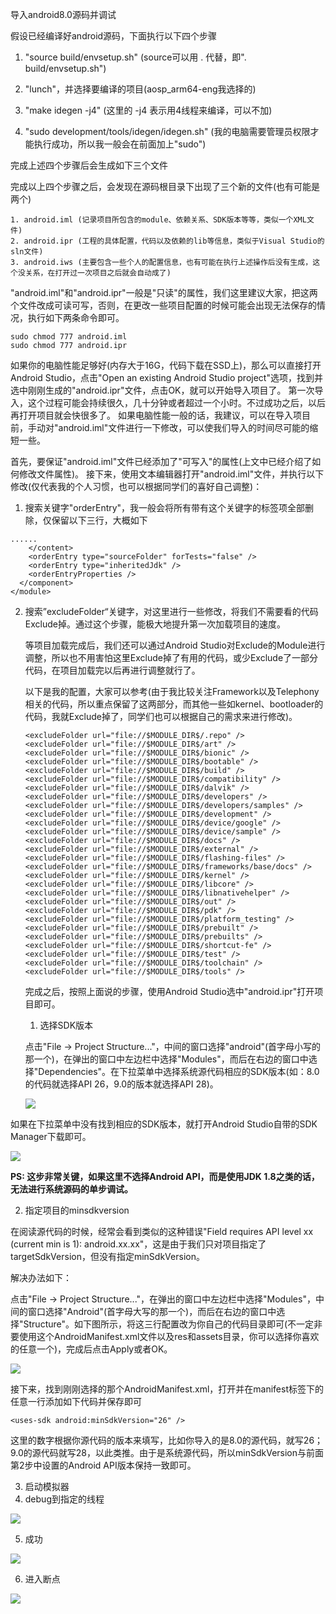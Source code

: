 导入android8.0源码并调试

假设已经编译好android源码，下面执行以下四个步骤

1. "source build/envsetup.sh" (source可以用 . 代替，即". build/envsetup.sh")

2. "lunch"，并选择要编译的项目(aosp_arm64-eng我选择的)

3. "make idegen -j4" (这里的 -j4 表示用4线程来编译，可以不加)

4. "sudo development/tools/idegen/idegen.sh" (我的电脑需要管理员权限才能执行成功，所以我一般会在前面加上"sudo")

完成上述四个步骤后会生成如下三个文件

完成以上四个步骤之后，会发现在源码根目录下出现了三个新的文件(也有可能是两个)

    1. android.iml (记录项目所包含的module、依赖关系、SDK版本等等，类似一个XML文件)
    2. android.ipr (工程的具体配置，代码以及依赖的lib等信息，类似于Visual Studio的sln文件)
    3. android.iws (主要包含一些个人的配置信息，也有可能在执行上述操作后没有生成，这个没关系，在打开过一次项目之后就会自动成了)
 "android.iml"和"android.ipr"一般是"只读"的属性，我们这里建议大家，把这两个文件改成可读可写，否则，在更改一些项目配置的时候可能会出现无法保存的情况，执行如下两条命令即可。

```
sudo chmod 777 android.iml
sudo chmod 777 android.ipr
```

如果你的电脑性能足够好(内存大于16G，代码下载在SSD上)，那么可以直接打开Android Studio，点击"Open an existing Android Studio project"选项，找到并选中刚刚生成的"android.ipr"文件，点击OK，就可以开始导入项目了。 第一次导入，这个过程可能会持续很久，几十分钟或者超过一个小时。不过成功之后，以后再打开项目就会快很多了。
 如果电脑性能一般的话，我建议，可以在导入项目前，手动对"android.iml"文件进行一下修改，可以使我们导入的时间尽可能的缩短一些。

首先，要保证"android.iml"文件已经添加了"可写入"的属性(上文中已经介绍了如何修改文件属性)。
接下来，使用文本编辑器打开"android.iml"文件，并执行以下修改(仅代表我的个人习惯，也可以根据同学们的喜好自己调整)：

1. 搜索关键字"orderEntry"，我一般会将所有带有这个关键字的标签项全部删除，仅保留以下三行，大概如下

```
......
    </content>
    <orderEntry type="sourceFolder" forTests="false" />
    <orderEntry type="inheritedJdk" />
    <orderEntryProperties />
  </component>
</module>
```

2. 搜索”excludeFolder“关键字，对这里进行一些修改，将我们不需要看的代码Exclude掉。通过这个步骤，能极大地提升第一次加载项目的速度。

    等项目加载完成后，我们还可以通过Android Studio对Exclude的Module进行调整，所以也不用害怕这里Exclude掉了有用的代码，或少Exclude了一部分代码，在项目加载完以后再进行调整就行了。

    以下是我的配置，大家可以参考(由于我比较关注Framework以及Telephony相关的代码，所以重点保留了这两部分，而其他一些如kernel、bootloader的代码，我就Exclude掉了，同学们也可以根据自己的需求来进行修改)。

    ```
    <excludeFolder url="file://$MODULE_DIR$/.repo" />
    <excludeFolder url="file://$MODULE_DIR$/art" />
    <excludeFolder url="file://$MODULE_DIR$/bionic" />
    <excludeFolder url="file://$MODULE_DIR$/bootable" />
    <excludeFolder url="file://$MODULE_DIR$/build" />
    <excludeFolder url="file://$MODULE_DIR$/compatibility" />
    <excludeFolder url="file://$MODULE_DIR$/dalvik" />
    <excludeFolder url="file://$MODULE_DIR$/developers" />
    <excludeFolder url="file://$MODULE_DIR$/developers/samples" />
    <excludeFolder url="file://$MODULE_DIR$/development" />
    <excludeFolder url="file://$MODULE_DIR$/device/google" />
    <excludeFolder url="file://$MODULE_DIR$/device/sample" />
    <excludeFolder url="file://$MODULE_DIR$/docs" />
    <excludeFolder url="file://$MODULE_DIR$/external" />
    <excludeFolder url="file://$MODULE_DIR$/flashing-files" />
    <excludeFolder url="file://$MODULE_DIR$/frameworks/base/docs" />
    <excludeFolder url="file://$MODULE_DIR$/kernel" />
    <excludeFolder url="file://$MODULE_DIR$/libcore" />
    <excludeFolder url="file://$MODULE_DIR$/libnativehelper" />
    <excludeFolder url="file://$MODULE_DIR$/out" />
    <excludeFolder url="file://$MODULE_DIR$/pdk" />
    <excludeFolder url="file://$MODULE_DIR$/platform_testing" />
    <excludeFolder url="file://$MODULE_DIR$/prebuilt" />
    <excludeFolder url="file://$MODULE_DIR$/prebuilts" />
    <excludeFolder url="file://$MODULE_DIR$/shortcut-fe" />
    <excludeFolder url="file://$MODULE_DIR$/test" />
    <excludeFolder url="file://$MODULE_DIR$/toolchain" />
    <excludeFolder url="file://$MODULE_DIR$/tools" />
    ```

    完成之后，按照上面说的步骤，使用Android Studio选中"android.ipr"打开项目即可。

    1. 选择SDK版本

    点击"File -> Project Structure..."，中间的窗口选择"android"(首字母小写的那一个)，在弹出的窗口中左边栏中选择"Modules"，而后在右边的窗口中选择"Dependencies"。在下拉菜单中选择系统源代码相应的SDK版本(如：8.0的代码就选择API 26，9.0的版本就选择API 28)。

    ![](..\tips\image\选择SDK版本.png)

 如果在下拉菜单中没有找到相应的SDK版本，就打开Android Studio自带的SDK Manager下载即可。

![](..\tips\image\选择SDK版本.png)

**PS: 这步非常关键，如果这里不选择Android API，而是使用JDK 1.8之类的话，无法进行系统源码的单步调试。**

2. 指定项目的minsdkversion

在阅读源代码的时候，经常会看到类似的这种错误"Field requires API level xx (current min is 1): android.xx.xx"，这是由于我们只对项目指定了targetSdkVersion，但没有指定minSdkVersion。

解决办法如下：

点击"File -> Project Structure..."，在弹出的窗口中左边栏中选择"Modules"，中间的窗口选择"Android"(首字母大写的那一个)，而后在右边的窗口中选择"Structure"。如下图所示，将这三行配置改为你自己的代码目录即可(不一定非要使用这个AndroidManifest.xml文件以及res和assets目录，你可以选择你喜欢的任意一个)，完成后点击Apply或者OK。



![](..\tips\image\选择SDK版本.png)

接下来，找到刚刚选择的那个AndroidManifest.xml，打开并在manifest标签下的任意一行添加如下代码并保存即可

```
<uses-sdk android:minSdkVersion="26" />
```

 这里的数字根据你源代码的版本来填写，比如你导入的是8.0的源代码，就写26；9.0的源代码就写28，以此类推。由于是系统源代码，所以minSdkVersion与前面第2步中设置的Android API版本保持一致即可。

3. 启动模拟器
4. debug到指定的线程

![](..\tips\image\debug到指定的线程.png)

5. 成功

![](..\tips\image\成功.png)

6. 进入断点

![](..\tips\image\进入断点.png)


